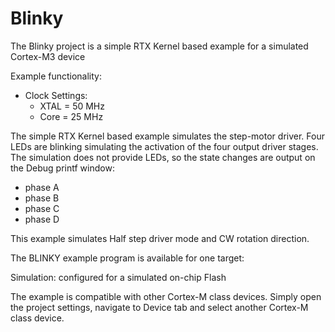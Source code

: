 # Blinky

The Blinky project is a simple RTX Kernel based example for a simulated Cortex-M3 device

Example functionality:
 - Clock Settings:
   - XTAL    =  50 MHz
   - Core    =  25 MHz

The simple RTX Kernel based example simulates the step-motor driver. Four LEDs are blinking simulating the activation of the four output driver stages. The simulation does not provide LEDs, so the state changes
are output on the Debug printf window:

- phase A
- phase B
- phase C
- phase D

This example simulates Half step driver mode and CW rotation direction.

The BLINKY example program is available for one target:

  Simulation:          configured for a simulated on-chip Flash

The example is compatible with other Cortex-M class devices. Simply open the project settings, navigate to Device tab and select another Cortex-M class device.
